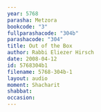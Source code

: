 ```yaml
---
year: 5768
parasha: Metzora
bookcode: "3"
fullparashacode: "304b"
parashacode: "304"
title: Out of the Box
author: Rabbi Eliezer Hirsch
date: 2008-04-12
id: 5768304b1
filename: 5768-304b-1
layout: audio
moment: Shacharit
shabbat: 
occasion: 
---
```

